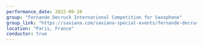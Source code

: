 ```yaml
---
performance_date: 2022-09-10
group: "Fernande Decruck International Competition for Saxophone"
group_link: "https://saxiana.com/saxiana-special-events/fernande-decruck-international-competition-for-saxophone-2021/"
location: "Paris, France"
conductor: true
---
```

